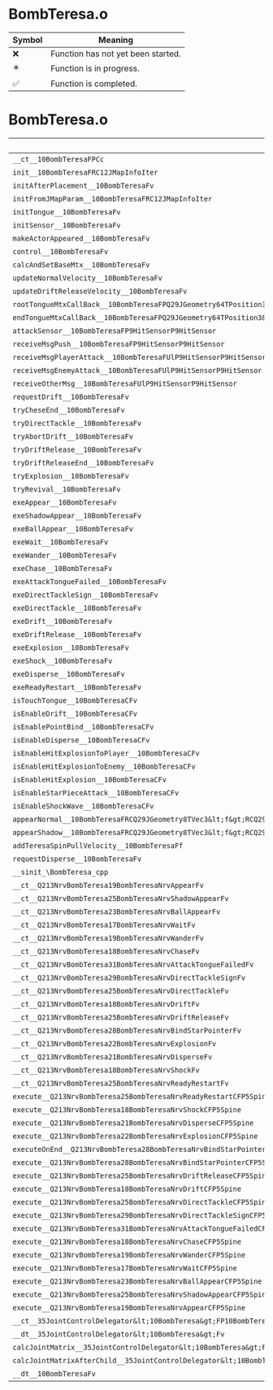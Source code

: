 # BombTeresa.o
| Symbol | Meaning 
| ------------- | ------------- 
| :x: | Function has not yet been started. 
| :eight_pointed_black_star: | Function is in progress. 
| :white_check_mark: | Function is completed. 


# BombTeresa.o
| Symbol | Decompiled? |
| ------------- | ------------- |
| `__ct__10BombTeresaFPCc` | :x: |
| `init__10BombTeresaFRC12JMapInfoIter` | :x: |
| `initAfterPlacement__10BombTeresaFv` | :x: |
| `initFromJMapParam__10BombTeresaFRC12JMapInfoIter` | :x: |
| `initTongue__10BombTeresaFv` | :x: |
| `initSensor__10BombTeresaFv` | :x: |
| `makeActorAppeared__10BombTeresaFv` | :x: |
| `control__10BombTeresaFv` | :x: |
| `calcAndSetBaseMtx__10BombTeresaFv` | :x: |
| `updateNormalVelocity__10BombTeresaFv` | :x: |
| `updateDriftReleaseVelocity__10BombTeresaFv` | :x: |
| `rootTongueMtxCallBack__10BombTeresaFPQ29JGeometry64TPosition3&lt;Q29JGeometry38TMatrix34&lt;Q29JGeometry13SMatrix34C&lt;f&gt;&gt;&gt;RC19JointControllerInfo` | :x: |
| `endTongueMtxCallBack__10BombTeresaFPQ29JGeometry64TPosition3&lt;Q29JGeometry38TMatrix34&lt;Q29JGeometry13SMatrix34C&lt;f&gt;&gt;&gt;RC19JointControllerInfo` | :x: |
| `attackSensor__10BombTeresaFP9HitSensorP9HitSensor` | :x: |
| `receiveMsgPush__10BombTeresaFP9HitSensorP9HitSensor` | :x: |
| `receiveMsgPlayerAttack__10BombTeresaFUlP9HitSensorP9HitSensor` | :x: |
| `receiveMsgEnemyAttack__10BombTeresaFUlP9HitSensorP9HitSensor` | :x: |
| `receiveOtherMsg__10BombTeresaFUlP9HitSensorP9HitSensor` | :x: |
| `requestDrift__10BombTeresaFv` | :x: |
| `tryCheseEnd__10BombTeresaFv` | :x: |
| `tryDirectTackle__10BombTeresaFv` | :x: |
| `tryAbortDrift__10BombTeresaFv` | :x: |
| `tryDriftRelease__10BombTeresaFv` | :x: |
| `tryDriftReleaseEnd__10BombTeresaFv` | :x: |
| `tryExplosion__10BombTeresaFv` | :x: |
| `tryRevival__10BombTeresaFv` | :x: |
| `exeAppear__10BombTeresaFv` | :x: |
| `exeShadowAppear__10BombTeresaFv` | :x: |
| `exeBallAppear__10BombTeresaFv` | :x: |
| `exeWait__10BombTeresaFv` | :x: |
| `exeWander__10BombTeresaFv` | :x: |
| `exeChase__10BombTeresaFv` | :x: |
| `exeAttackTongueFailed__10BombTeresaFv` | :x: |
| `exeDirectTackleSign__10BombTeresaFv` | :x: |
| `exeDirectTackle__10BombTeresaFv` | :x: |
| `exeDrift__10BombTeresaFv` | :x: |
| `exeDriftRelease__10BombTeresaFv` | :x: |
| `exeExplosion__10BombTeresaFv` | :x: |
| `exeShock__10BombTeresaFv` | :x: |
| `exeDisperse__10BombTeresaFv` | :x: |
| `exeReadyRestart__10BombTeresaFv` | :x: |
| `isTouchTongue__10BombTeresaCFv` | :x: |
| `isEnableDrift__10BombTeresaCFv` | :x: |
| `isEnablePointBind__10BombTeresaCFv` | :x: |
| `isEnableDisperse__10BombTeresaCFv` | :x: |
| `isEnableHitExplosionToPlayer__10BombTeresaCFv` | :x: |
| `isEnableHitExplosionToEnemy__10BombTeresaCFv` | :x: |
| `isEnableHitExplosion__10BombTeresaCFv` | :x: |
| `isEnableStarPieceAttack__10BombTeresaCFv` | :x: |
| `isEnableShockWave__10BombTeresaCFv` | :x: |
| `appearNormal__10BombTeresaFRCQ29JGeometry8TVec3&lt;f&gt;RCQ29JGeometry8TVec3&lt;f&gt;` | :x: |
| `appearShadow__10BombTeresaFRCQ29JGeometry8TVec3&lt;f&gt;RCQ29JGeometry8TVec3&lt;f&gt;` | :x: |
| `addTeresaSpinPullVelocity__10BombTeresaFf` | :x: |
| `requestDisperse__10BombTeresaFv` | :x: |
| `__sinit_\BombTeresa_cpp` | :x: |
| `__ct__Q213NrvBombTeresa19BombTeresaNrvAppearFv` | :x: |
| `__ct__Q213NrvBombTeresa25BombTeresaNrvShadowAppearFv` | :x: |
| `__ct__Q213NrvBombTeresa23BombTeresaNrvBallAppearFv` | :x: |
| `__ct__Q213NrvBombTeresa17BombTeresaNrvWaitFv` | :x: |
| `__ct__Q213NrvBombTeresa19BombTeresaNrvWanderFv` | :x: |
| `__ct__Q213NrvBombTeresa18BombTeresaNrvChaseFv` | :x: |
| `__ct__Q213NrvBombTeresa31BombTeresaNrvAttackTongueFailedFv` | :x: |
| `__ct__Q213NrvBombTeresa29BombTeresaNrvDirectTackleSignFv` | :x: |
| `__ct__Q213NrvBombTeresa25BombTeresaNrvDirectTackleFv` | :x: |
| `__ct__Q213NrvBombTeresa18BombTeresaNrvDriftFv` | :x: |
| `__ct__Q213NrvBombTeresa25BombTeresaNrvDriftReleaseFv` | :x: |
| `__ct__Q213NrvBombTeresa28BombTeresaNrvBindStarPointerFv` | :x: |
| `__ct__Q213NrvBombTeresa22BombTeresaNrvExplosionFv` | :x: |
| `__ct__Q213NrvBombTeresa21BombTeresaNrvDisperseFv` | :x: |
| `__ct__Q213NrvBombTeresa18BombTeresaNrvShockFv` | :x: |
| `__ct__Q213NrvBombTeresa25BombTeresaNrvReadyRestartFv` | :x: |
| `execute__Q213NrvBombTeresa25BombTeresaNrvReadyRestartCFP5Spine` | :x: |
| `execute__Q213NrvBombTeresa18BombTeresaNrvShockCFP5Spine` | :x: |
| `execute__Q213NrvBombTeresa21BombTeresaNrvDisperseCFP5Spine` | :x: |
| `execute__Q213NrvBombTeresa22BombTeresaNrvExplosionCFP5Spine` | :x: |
| `executeOnEnd__Q213NrvBombTeresa28BombTeresaNrvBindStarPointerCFP5Spine` | :x: |
| `execute__Q213NrvBombTeresa28BombTeresaNrvBindStarPointerCFP5Spine` | :x: |
| `execute__Q213NrvBombTeresa25BombTeresaNrvDriftReleaseCFP5Spine` | :x: |
| `execute__Q213NrvBombTeresa18BombTeresaNrvDriftCFP5Spine` | :x: |
| `execute__Q213NrvBombTeresa25BombTeresaNrvDirectTackleCFP5Spine` | :x: |
| `execute__Q213NrvBombTeresa29BombTeresaNrvDirectTackleSignCFP5Spine` | :x: |
| `execute__Q213NrvBombTeresa31BombTeresaNrvAttackTongueFailedCFP5Spine` | :x: |
| `execute__Q213NrvBombTeresa18BombTeresaNrvChaseCFP5Spine` | :x: |
| `execute__Q213NrvBombTeresa19BombTeresaNrvWanderCFP5Spine` | :x: |
| `execute__Q213NrvBombTeresa17BombTeresaNrvWaitCFP5Spine` | :x: |
| `execute__Q213NrvBombTeresa23BombTeresaNrvBallAppearCFP5Spine` | :x: |
| `execute__Q213NrvBombTeresa25BombTeresaNrvShadowAppearCFP5Spine` | :x: |
| `execute__Q213NrvBombTeresa19BombTeresaNrvAppearCFP5Spine` | :x: |
| `__ct__35JointControlDelegator&lt;10BombTeresa&gt;FP10BombTeresaM10BombTeresaFPCvPvPQ29JGeometry64TPosition3&lt;Q29JGeometry38TMatrix34&lt;Q29JGeometry13SMatrix34C&lt;f&gt;&gt;&gt;RC19JointControllerInfo_bM10BombTeresaFPCvPvPQ29JGeometry64TPosition3&lt;Q29JGeometry38TMatrix34&lt;Q29JGeometry13SMatrix34C&lt;f&gt;&gt;&gt;RC19JointControllerInfo_b` | :x: |
| `__dt__35JointControlDelegator&lt;10BombTeresa&gt;Fv` | :x: |
| `calcJointMatrix__35JointControlDelegator&lt;10BombTeresa&gt;FPQ29JGeometry64TPosition3&lt;Q29JGeometry38TMatrix34&lt;Q29JGeometry13SMatrix34C&lt;f&gt;&gt;&gt;RC19JointControllerInfo` | :x: |
| `calcJointMatrixAfterChild__35JointControlDelegator&lt;10BombTeresa&gt;FPQ29JGeometry64TPosition3&lt;Q29JGeometry38TMatrix34&lt;Q29JGeometry13SMatrix34C&lt;f&gt;&gt;&gt;RC19JointControllerInfo` | :x: |
| `__dt__10BombTeresaFv` | :x: |
